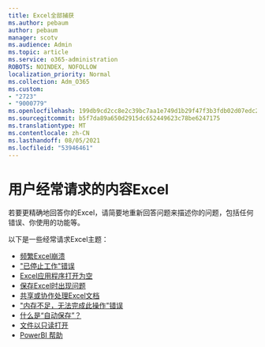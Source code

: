 ```yaml
---
title: Excel全部捕获
ms.author: pebaum
author: pebaum
manager: scotv
ms.audience: Admin
ms.topic: article
ms.service: o365-administration
ROBOTS: NOINDEX, NOFOLLOW
localization_priority: Normal
ms.collection: Adm_O365
ms.custom:
- "2723"
- "9000779"
ms.openlocfilehash: 199db9cd2cc8e2c39bc7aa1e749d1b29f47f3b3fdb02d07edc2b7dc10c19dbbd
ms.sourcegitcommit: b5f7da89a650d2915dc652449623c78be6247175
ms.translationtype: MT
ms.contentlocale: zh-CN
ms.lasthandoff: 08/05/2021
ms.locfileid: "53946461"
---
```

# <a name="commonly-requested-content-for-excel"></a>用户经常请求的内容Excel

若要更精确地回答你的Excel，请简要地重新回答问题来描述你的问题，包括任何错误、你使用的功能等。 

以下是一些经常请求Excel主题：

- [频繁Excel崩溃](https://support.office.com/article/Excel-not-responding-hangs-freezes-or-stops-working-37E7D3C9-9E84-40BF-A805-4CA6853A1FF4)
- ["已停止工作"错误](https://support.office.com/client/52bd7985-4e99-4a35-84c8-2d9b8301a2fa)
- [Excel应用程序打开为空](https://docs.microsoft.com/office/troubleshoot/excel/excel-opens-blank)
- [保存Excel时出现问题](https://docs.microsoft.com/office/troubleshoot/excel/issue-when-save-excel-workbooks)
- [共享或协作处理Excel文档](https://support.office.com/article/7152aa8b-b791-414c-a3bb-3024e46fb104)
- ["内存不足，无法完成此操作"错误](https://docs.microsoft.com/office/troubleshoot/excel/available-resources-errors)
- [什么是“自动保存”？](https://support.office.com/article/6d6bd723-ebfd-4e40-b5f6-ae6e8088f7a5)
- [文件以只读打开](https://support.office.com/article/why-did-my-file-open-read-only-3ab4b792-da50-4b38-8628-14c64e1f1d15)
- [PowerBI 帮助](https://powerbi.microsoft.com/support/)